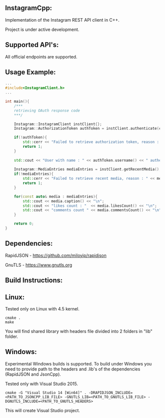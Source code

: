 InstagramCpp:
----------------
Implementation of the Instagram REST API client in C++.

Project is under active development.

Supported API's:
----------------
All official endpoints are supported.

Usage Example:
----------------
``` cpp
...
#include<InstagramClient.h>
...

int main(){
    /***
    retrieving OAuth response code
    ***/

    Instagram::InstagramClient instClient{};
    Instagram::AuthorizationToken authToken = instClient.authenticate(code, clientId, clientSecret, redirectUri);

    if(!authToken){
        std::cerr << "Failed to retrieve authorization token, reason : " << authToken.errorMessage() << std::endl;
        return 1;
    }
    
    std::cout << "User with name : " << authToken.username() << " authenticated" << std::endl;
    
    Instagram::MediaEntries mediaEntries = instClient.getRecentMedia();
    if(!mediaEntries){
        std::cerr << "Failed to retrieve recent media, reason : " << mediaEntries.errorMessage() << std::endl;
        return 1;
    }

    for(const auto& media : mediaEntries){
        std::cout << media.caption() << "\n";
        std::cout << "likes count : "  << media.likesCount() << "\n";
        std::cout << "comments count " << media.commentsCount() << "\n"<< std::endl; 
    }

    return 0;
}
```

Dependencies:
----------------
RapidJSON - https://github.com/miloyip/rapidjson

GnuTLS - https://www.gnutls.org

Build Instructions:
----------------

Linux:
----------------

Tested only on Linux with 4.5 kernel.

    cmake .
    make

You will find shared library with headers file divided into 2 folders in "lib" folder.

Windows:
----------------

Experimental Windows builds is supported. To build under Windows you need to provide path to the headers and .lib's of the dependencies (RapidJSON and JsonCpp).

Tested only with Visual Studio 2015.

    cmake -G "Visual Studio 14 [Win64]" . -DRAPIDJSON_INCLUDE=<PATH_TO_JSONCPP_LIB_FILE> -GNUTLS_LIB=<PATH_TO_GNUTLS_LIB_FILE> -DGNUTLS_INCLUDE=<PATH_TO_GNUTLS_HEADERS>

This will create Visual Studio project.

